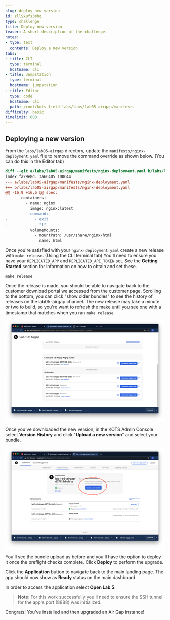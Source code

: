 ```yaml
---
slug: deploy-new-version
id: zll9xufs3mbq
type: challenge
title: Deploy new version
teaser: A short description of the challenge.
notes:
- type: text
  contents: Deploy a new version
tabs:
- title: CLI
  type: terminal
  hostname: cli
- title: Jumpstation
  type: terminal
  hostname: jumpstation
- title: Editor
  type: code
  hostname: cli
  path: /root/kots-field-labs/labs/lab05-airgap/manifests
difficulty: basic
timelimit: 600
---
```


## Deploying a new version

From the `labs/lab05-airgap` directory, update the `manifests/nginx-deployment.yaml` file to remove the command override as shown below. (You can do this in the Editor tab)


```diff
diff --git a/labs/lab05-airgap/manifests/nginx-deployment.yaml b/labs/lab05-airgap/manifests/nginx-deployment.yaml
index fa29e8d..3a66405 100644
--- a/labs/lab05-airgap/manifests/nginx-deployment.yaml
+++ b/labs/lab05-airgap/manifests/nginx-deployment.yaml
@@ -16,9 +16,6 @@ spec:
       containers:
         - name: nginx
           image: nginx:latest
-          command:
-            - exit
-            - "1"
           volumeMounts:
             - mountPath: /usr/share/nginx/html
               name: html
```

Once you're satisfied with your `nginx-deployment.yaml` create a new release with `make release`. (Using the CLI terminal tab)
You'll need to ensure you have your `REPLICATED_APP` and `REPLICATED_API_TOKEN` set. See the **Getting Started** section for information on how to obtain and set these.

```shell
make release
```

Once the release is made, you should be able to navigate back to the customer download portal we accessed from the customer page.
Scrolling to the bottom, you can click "show older bundles" to see the history of releases on the lab05-airgap channel.
The new release may take a minute or two to build, so you're want to refresh the make until you see one
with a timestamp that matches when you ran `make release`.

![download-portal-more](../assets/download-portal-more.png)

Once you've downloaded the new version, in the KOTS Admin Console select **Version History** and click "**Upload a new version**" and select your bundle.

![airgap-new-upload](../assets/airgap-new-upload.png)

You'll see the bundle upload as before and you'll have the option to deploy it once the
preflight checks complete. Click **Deploy** to perform the upgrade.

Click the **Application** button to navigate back to the main landing page. The app should now show as **Ready** status on the main dashboard.

In order to access the application select **Open Lab 5**.
> **Note**: For this work successfully you'll need to ensure the SSH tunnel for the app's port (8888) was initialized.

Congrats! You've installed and then upgraded an Air Gap instance!